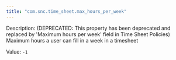 ```yaml
---
title: "com.snc.time_sheet.max_hours_per_week"
---
```


Description: (DEPRECATED: This property has been deprecated and replaced by 'Maximum hours per week' field in Time Sheet Policies) </br>
Maximum hours a user can fill in a week in a timesheet

Value: `-1`